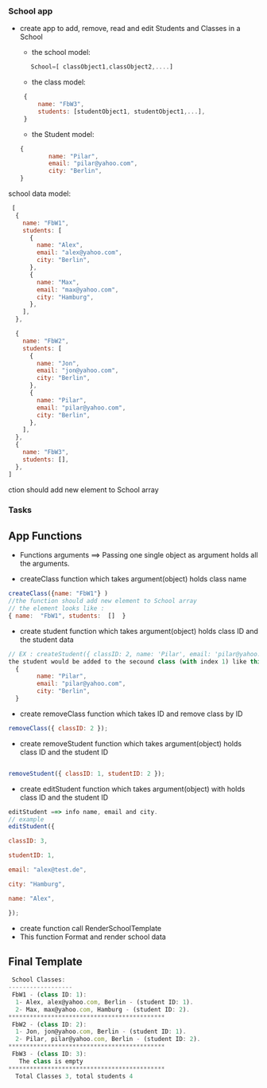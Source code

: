 
### School app
* create app to add, remove, read and edit Students and Classes in a School

   * the school model:
  ```js
     School=[ classObject1,classObject2,....]
  ```

   * the class model: 
   ```js
    {
        name: "FbW3",
        students: [studentObject1, studentObject1,...],
    }
    ```

    * the Student model: 
  
    ```js
    {
            name: "Pilar",
            email: "pilar@yahoo.com",
            city: "Berlin",
    }
    ```

school data model:
```js
 [
  {
    name: "FbW1",
    students: [
      {
        name: "Alex",
        email: "alex@yahoo.com",
        city: "Berlin",
      },
      {
        name: "Max",
        email: "max@yahoo.com",
        city: "Hamburg",
      },
    ],
  },

  {
    name: "FbW2",
    students: [
      {
        name: "Jon",
        email: "jon@yahoo.com",
        city: "Berlin",
      },
      {
        name: "Pilar",
        email: "pilar@yahoo.com",
        city: "Berlin",
      },
    ],
  },
  {
    name: "FbW3",
    students: [],
  },
]
```



ction should add new element to School array
### Tasks
## App Functions

* Functions arguments ==>  Passing one single  object as argument holds all the arguments.

* createClass function which takes argument(object) holds class name
```js 
createClass({name: "FbW1"} ) 
//the function should add new element to School array
// the element looks like : 
{ name:  "FbW1", students:  []  }
```


* create student function which takes argument(object) holds class ID and the student data
```js
// EX : createStudent({ classID: 2, name: 'Pilar', email: 'pilar@yahoo.com', city: 'Berlin' })
the student would be added to the secound class (with index 1) like this : 
  {
        name: "Pilar",
        email: "pilar@yahoo.com",
        city: "Berlin",
  }
 ```

 * create removeClass function which takes ID and remove class by ID
  ```js
  removeClass({ classID: 2 });
  
  ```


 * create removeStudent function which takes argument(object) holds class ID and the student ID
  ```js
 
  removeStudent({ classID: 1, studentID: 2 });
  ```
* create editStudent function which takes argument(object) with holds class ID and the student ID

```js
editStudent ==> info name, email and city.
// example 
editStudent({

classID: 3,

studentID: 1,

email: "alex@test.de",

city: "Hamburg",

name: "Alex",

});
```


* create function call RenderSchoolTemplate
* This function Format and render school data

## Final Template 
```js
 School Classes: 
------------------ 
 FbW1 - (class ID: 1): 
  1- Alex, alex@yahoo.com, Berlin - (student ID: 1).
  2- Max, max@yahoo.com, Hamburg - (student ID: 2).
******************************************** 
 FbW2 - (class ID: 2): 
  1- Jon, jon@yahoo.com, Berlin - (student ID: 1).
  2- Pilar, pilar@yahoo.com, Berlin - (student ID: 2).
******************************************** 
 FbW3 - (class ID: 3): 
   The class is empty 
******************************************** 
  Total Classes 3, total students 4
```

